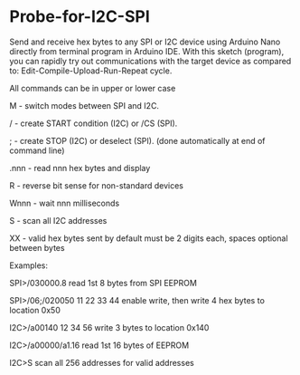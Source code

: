 # Probe-for-I2C-SPI

Send and receive hex bytes to any SPI or I2C device using Arduino Nano directly from terminal program in Arduino IDE. With this sketch (program), you can rapidly try out communications with the target device as compared to: Edit-Compile-Upload-Run-Repeat cycle.

All commands can be in upper or lower case

M - switch modes between SPI and I2C.

/ - create START condition (I2C) or /CS (SPI).

; - create STOP (I2C) or deselect (SPI). (done automatically at end of command line)

.nnn - read nnn hex bytes and display

R - reverse bit sense for non-standard devices

Wnnn - wait nnn milliseconds

S - scan all I2C addresses

XX - valid hex bytes sent by default must be 2 digits each, spaces optional between bytes



Examples:

SPI>/030000.8   read 1st 8 bytes from SPI EEPROM

SPI>/06;/020050 11 22 33 44  enable write, then write 4 hex bytes to location 0x50

I2C>/a00140 12 34 56    write 3 bytes to location 0x140

I2C>/a00000/a1.16       read 1st 16 bytes of EEPROM

I2C>S                   scan all 256 addresses for valid addresses

